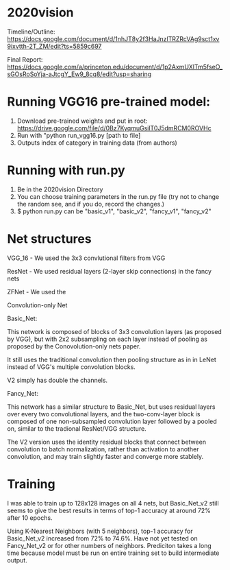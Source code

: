 # 2020vision

Timeline/Outline:
https://docs.google.com/document/d/1nhJT8y2f3HaJnzlTRZRcVAg9sct1xv9ixvtth-2T_ZM/edit?ts=5859c697

Final Report: https://docs.google.com/a/princeton.edu/document/d/1p2AxmUXlTm5fseO_sGOsRoSoYja-aJtcgY_Ew9_8cq8/edit?usp=sharing


# Running VGG16 pre-trained model:
1. Download pre-trained weights and put in root: https://drive.google.com/file/d/0Bz7KyqmuGsilT0J5dmRCM0ROVHc
2. Run with "python run_vgg16.py [path to file]
3. Outputs index of category in training data (from authors)

# Running with run.py
1. Be in the 2020vision Directory
2. You can choose training parameters in the run.py file (try not to change the
    random see, and if you do, record the changes.)
3. $ python run.py <arg1>
    <arg1> can be "basic_v1", "basic_v2", "fancy_v1", "fancy_v2"


# Net structures

VGG_16 - We used the 3x3 convlutional filters from VGG

ResNet - We used residual layers (2-layer skip connections) in the fancy nets

ZFNet - We used the 

Convolution-only Net

Basic_Net:

This network is composed of blocks of 3x3 convolution layers
(as proposed by VGG), but with 2x2 subsampling on each layer instead of pooling
as proposed by the Conovolution-only nets paper.

It still uses the traditional convolution then pooling structure as in in LeNet
instead of VGG's multiple convolution blocks.

V2 simply has double the channels.

Fancy_Net:

This network has a similar structure to Basic_Net, but uses residual layers
over every two convolutional layers, and the two-conv-layer block is composed of
one non-subsampled convolution layer followed by a pooled on, similar to the
tradional ResNet/VGG structure.

The V2 version uses the identity residual blocks that connect between
convolution to batch normalization, rather than activation to another
convolution, and may train slightly faster and converge more stablely.

# Training

I was able to train up to 128x128 images on all 4 nets, but Basic_Net_v2 still
seems to give the best results in terms of top-1 accuracy at around 72% after
10 epochs.

Using K-Nearest Neighbors (with 5 neighbors), top-1 accuracy for Basic_Net_v2
increased from 72% to 74.6%. Have not yet tested on Fancy_Net_v2 or for other
numbers of neighbors. Prediciton takes a long time because model must be
run on entire training set to build intermediate output.
